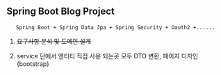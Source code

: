 ## Spring Boot Blog Project

       Spring Boot + Spring Data Jpa + Spring Security + Oauth2 +......  
 
 
1. ~~요구사항 분석 및 도메인 설계~~
 
2.  service 단에서 엔티티 직접 사용 되는곳 모두 DTO 변환, 페이지 디자인(bootstrap) 
